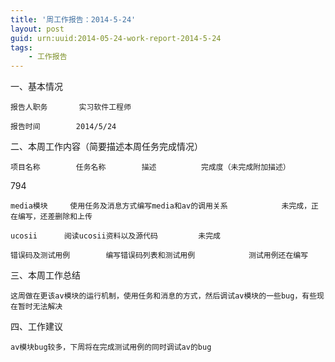 ```yaml
---
title: '周工作报告：2014-5-24'
layout: post
guid: urn:uuid:2014-05-24-work-report-2014-5-24
tags:
    - 工作报告
---
```


一、基本情况    						

    报告人职务		实习软件工程师	

    报告时间		2014/5/24					

二、本周工作内容（简要描述本周任务完成情况）							

    项目名称		任务名称		描述			完成度（未完成附加描述）

794

    media模块		使用任务及消息方式编写media和av的调用关系			未完成，正在编写，还差删除和上传

    ucosii		阅读ucosii资料以及源代码			未完成

    错误码及测试用例		编写错误码列表和测试用例			测试用例还在编写

三、本周工作总结							

    这周做在更该av模块的运行机制，使用任务和消息的方式，然后调试av模块的一些bug，有些现在暂时无法解决							

四、工作建议							

    av模块bug较多，下周将在完成测试用例的同时调试av的bug							